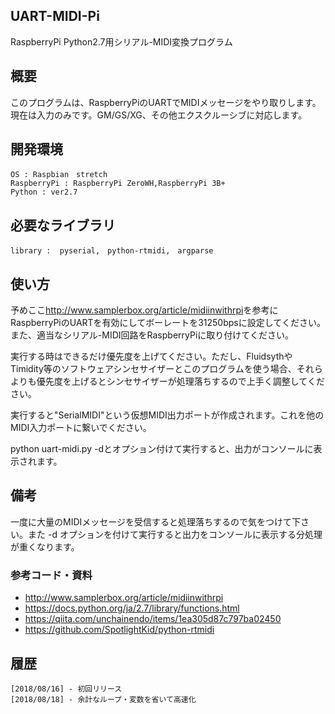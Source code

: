 ## UART-MIDI-Pi
RaspberryPi Python2.7用シリアル-MIDI変換プログラム

## 概要
このプログラムは、RaspberryPiのUARTでMIDIメッセージをやり取りします。現在は入力のみです。GM/GS/XG、その他エクスクルーシブに対応します。

## 開発環境
    OS : Raspbian　stretch
    RaspberryPi : RaspberryPi ZeroWH,RaspberryPi 3B+
    Python : ver2.7
    
## 必要なライブラリ
    library :  pyserial,　python-rtmidi,　argparse

## 使い方
予めここ<http://www.samplerbox.org/article/midiinwithrpi>を参考にRaspberryPiのUARTを有効にしてボーレートを31250bpsに設定してください。また、適当なシリアル-MIDI回路をRaspberryPiに取り付けてください。

実行する時はできるだけ優先度を上げてください。ただし、FluidsythやTimidity等のソフトウェアシンセサイザーとこのプログラムを使う場合、それらよりも優先度を上げるとシンセサイザーが処理落ちするので上手く調整してください。

実行すると"SerialMIDI"という仮想MIDI出力ポートが作成されます。これを他のMIDI入力ポートに繋いでください。

python uart-midi.py -dとオプション付けて実行すると、出力がコンソールに表示されます。

## 備考
一度に大量のMIDIメッセージを受信すると処理落ちするので気をつけて下さい。また -d オプションを付けて実行すると出力をコンソールに表示する分処理が重くなります。

### 参考コード・資料
 * <http://www.samplerbox.org/article/midiinwithrpi>  
 * <https://docs.python.org/ja/2.7/library/functions.html>
 * <https://qiita.com/unchainendo/items/1ea305d87c797ba02450>  
 * <https://github.com/SpotlightKid/python-rtmidi>  

## 履歴
    [2018/08/16] - 初回リリース
    [2018/08/18] - 余計なループ・変数を省いて高速化
